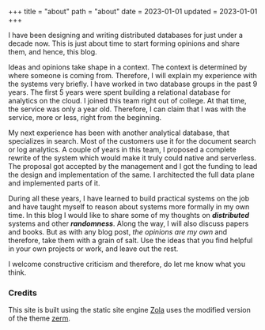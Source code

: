 +++
title = "about"
path = "about"
date = 2023-01-01
updated = 2023-01-01
+++

I have been designing and writing distributed databases for just under a decade now. This
is just about time to start forming opinions and share them, and hence, this blog.


Ideas and opinions take shape in a context. The context is determined by where someone is
coming from. Therefore, I will explain my experience with the systems very briefly. I have
worked in two database groups in the past 9 years. The first 5 years were spent building
a relational database for analytics on the cloud. I joined this team right out of college.
At that time, the service was only a year old. Therefore, I can claim that I was with the
service, more or less, right from the beginning.


My next experience has been with another analytical database, that specializes in search. Most
of the customers use it for the document search or log analytics. A couple of years in
this team, I proposed a complete rewrite of the system which would make it truly could
native and serverless. The proposal got accepted by the management and I got the funding
to lead the design and implementation of the same. I architected the full data plane and
implemented parts of it.

During all these years, I have learned to build practical systems on the job and have
taught myself to reason about systems more formally in my own time. In this blog I would like to share
some of my thoughts on ***distributed*** systems and other ***randomness***. Along the
way, I will also discuss papers and books. But as with any blog post, *the opinions are my own* and therefore, take them with a grain of salt. Use the ideas that you find helpful in your own projects or work, and leave out the rest.

I welcome constructive criticism and therefore, do let me know what you think.


### Credits
This site is built using the static site engine [Zola](https://www.getzola.org/) uses the modified
version of the theme [zerm](https://github.com/ejmg/zerm).
